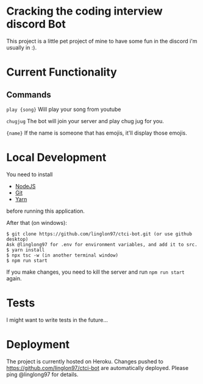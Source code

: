 # Cracking the coding interview discord Bot
This project is a little pet project of mine to have some fun in the discord i'm usually in :). 

# Current Functionality
## Commands
`play {song}` 
Will play your song from youtube

`chugjug`
The bot will join your server and play chug jug for you.

`{name}`
If the name is someone that has emojis, it'll display those emojis.

# Local Development
You need to install 
- [NodeJS](https://nodejs.org/en/download/) 
- [Git](https://git-scm.com/book/en/v2/Getting-Started-Installing-Git)
- [Yarn](https://classic.yarnpkg.com/lang/en/docs/install/#windows-stable)

before running this application.

After that (on windows): 
```
$ git clone https://github.com/linglon97/ctci-bot.git (or use github desktop)
Ask @linglong97 for .env for environment variables, and add it to src. 
$ yarn install
$ npx tsc -w (in another terminal window)
$ npm run start
```
If you make changes, you need to kill the server and run `npm run start` again. 
# Tests
I might want to write tests in the future...

# Deployment
The project is currently hosted on Heroku. Changes pushed to https://github.com/linglon97/ctci-bot are automatically deployed. Please ping @linglong97 for details.
